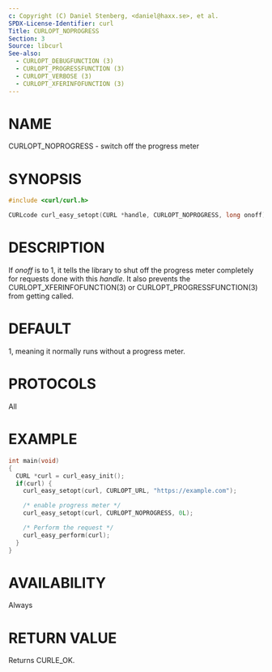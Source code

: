 ```yaml
---
c: Copyright (C) Daniel Stenberg, <daniel@haxx.se>, et al.
SPDX-License-Identifier: curl
Title: CURLOPT_NOPROGRESS
Section: 3
Source: libcurl
See-also:
  - CURLOPT_DEBUGFUNCTION (3)
  - CURLOPT_PROGRESSFUNCTION (3)
  - CURLOPT_VERBOSE (3)
  - CURLOPT_XFERINFOFUNCTION (3)
---
```


# NAME

CURLOPT_NOPROGRESS - switch off the progress meter

# SYNOPSIS

~~~c
#include <curl/curl.h>

CURLcode curl_easy_setopt(CURL *handle, CURLOPT_NOPROGRESS, long onoff);
~~~

# DESCRIPTION

If *onoff* is to 1, it tells the library to shut off the progress meter
completely for requests done with this *handle*. It also prevents the
CURLOPT_XFERINFOFUNCTION(3) or CURLOPT_PROGRESSFUNCTION(3) from
getting called.

# DEFAULT

1, meaning it normally runs without a progress meter.

# PROTOCOLS

All

# EXAMPLE

~~~c
int main(void)
{
  CURL *curl = curl_easy_init();
  if(curl) {
    curl_easy_setopt(curl, CURLOPT_URL, "https://example.com");

    /* enable progress meter */
    curl_easy_setopt(curl, CURLOPT_NOPROGRESS, 0L);

    /* Perform the request */
    curl_easy_perform(curl);
  }
}
~~~

# AVAILABILITY

Always

# RETURN VALUE

Returns CURLE_OK.
